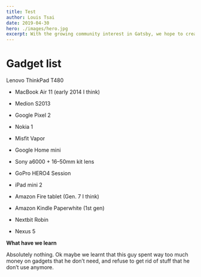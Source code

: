 ```yaml
---
title: Test
author: Louis Tsai
date: 2019-04-30
hero: ./images/hero.jpg
excerpt: With the growing community interest in Gatsby, we hope to create more resources that make it easier for anyone to grasp the power of this incredible tool.
---
```

# Gadget list

Lenovo ThinkPad T480

* MacBook Air 11 (early 2014 I think)

* Medion S2013

* Google Pixel 2

* Nokia 1

* Misfit Vapor

* Google Home mini

* Sony a6000 + 16–50mm kit lens

* GoPro HERO4 Session

* iPad mini 2

* Amazon Fire tablet (Gen. 7 I think)

* Amazon Kindle Paperwhite (1st gen)

* Nextbit Robin

* Nexus 5

**What have we learn**

Absolutely nothing. Ok maybe we learnt that this guy spent way too much money on gadgets that he don’t need, and refuse to get rid of stuff that he don’t use anymore.

